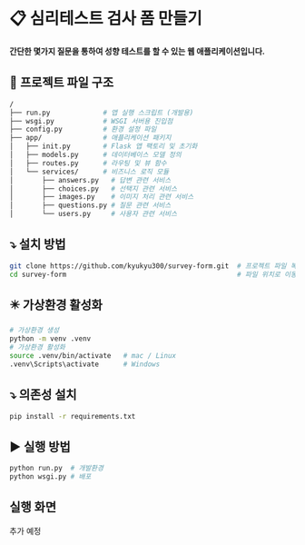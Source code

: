 # 📋 심리테스트 검사 폼 만들기
**간단한 몇가지 질문을 통하여 성향 테스트를 할 수 있는 웹 애플리케이션입니다.**

## 📌 프로젝트 파일 구조
```bash
/
├── run.py             # 앱 실행 스크립트 (개발용)
├── wsgi.py            # WSGI 서버용 진입점
├── config.py          # 환경 설정 파일
├── app/               # 애플리케이션 패키지
│   ├── init.py        # Flask 앱 팩토리 및 초기화
│   ├── models.py      # 데이터베이스 모델 정의
│   ├── routes.py      # 라우팅 및 뷰 함수
│   └── services/      # 비즈니스 로직 모듈
│       ├── answers.py   # 답변 관련 서비스
│       ├── choices.py   # 선택지 관련 서비스
│       ├── images.py    # 이미지 처리 관련 서비스
│       ├── questions.py # 질문 관련 서비스
│       └── users.py     # 사용자 관련 서비스
```

## ⤵️ 설치 방법 
```bash
git clone https://github.com/kyukyu300/survey-form.git  # 프로젝트 파일 복제하기
cd survey-form                                          # 파일 위치로 이동
```

## ✴️ 가상환경 활성화
```bash
# 가상환경 생성
python -m venv .venv      
# 가상환경 활성화
source .venv/bin/activate   # mac / Linux
.venv\Scripts\activate      # Windows
```

## ⤵️ 의존성 설치
```bash
pip install -r requirements.txt
```
## ▶️ 실행 방법
```bash
python run.py  # 개발환경
python wsgi.py # 배포
```
## 실행 화면
추가 예정
